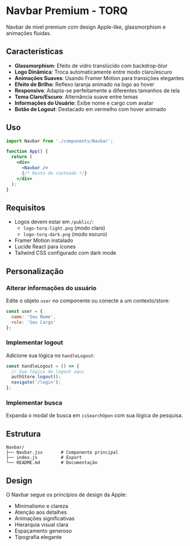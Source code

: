 # Navbar Premium - TORQ

Navbar de nível premium com design Apple-like, glassmorphism e animações fluidas.

## Características

- **Glassmorphism**: Efeito de vidro translúcido com backdrop-blur
- **Logo Dinâmica**: Troca automaticamente entre modo claro/escuro
- **Animações Suaves**: Usando Framer Motion para transições elegantes
- **Efeito de Brilho**: Reflexo laranja animado na logo ao hover
- **Responsivo**: Adapta-se perfeitamente a diferentes tamanhos de tela
- **Tema Claro/Escuro**: Alternância suave entre temas
- **Informações do Usuário**: Exibe nome e cargo com avatar
- **Botão de Logout**: Destacado em vermelho com hover animado

## Uso

```jsx
import Navbar from './components/Navbar';

function App() {
  return (
    <div>
      <Navbar />
      {/* Resto do conteúdo */}
    </div>
  );
}
```

## Requisitos

- Logos devem estar em `/public/`:
  - `logo-torq-light.png` (modo claro)
  - `logo-torq-dark.png` (modo escuro)
- Framer Motion instalado
- Lucide React para ícones
- Tailwind CSS configurado com dark mode

## Personalização

### Alterar informações do usuário

Edite o objeto `user` no componente ou conecte a um contexto/store:

```jsx
const user = {
  name: 'Seu Nome',
  role: 'Seu Cargo'
};
```

### Implementar logout

Adicione sua lógica no `handleLogout`:

```jsx
const handleLogout = () => {
  // Sua lógica de logout aqui
  authStore.logout();
  navigate('/login');
};
```

### Implementar busca

Expanda o modal de busca em `isSearchOpen` com sua lógica de pesquisa.

## Estrutura

```
Navbar/
├── Navbar.jsx       # Componente principal
├── index.js         # Export
└── README.md        # Documentação
```

## Design

O Navbar segue os princípios de design da Apple:
- Minimalismo e clareza
- Atenção aos detalhes
- Animações significativas
- Hierarquia visual clara
- Espaçamento generoso
- Tipografia elegante
